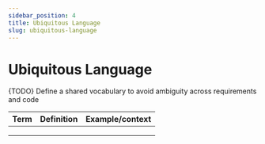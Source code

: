 ```yaml
---
sidebar_position: 4
title: Ubiquitous Language
slug: ubiquitous-language
---
```


# Ubiquitous Language

{TODO} Define a shared vocabulary to avoid ambiguity across requirements and code

| Term | Definition | Example/context |
|------|------------|-----------------|
|      |            |                 |
|      |            |                 |
|      |            |                 |
